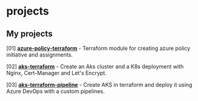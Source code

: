 # projects

## My projects

[01] [**azure-policy-terraform**](https://github.com/RustyTake-Off/azure-policy-terraform) - Terraform module for creating azure policy initiative and assignments.

[02] [**aks-terraform**](https://github.com/RustyTake-Off/aks-terraform) - Create an Aks cluster and a K8s deployment with Nginx, Cert-Manager and Let's Encrypt.

[03] [**aks-terraform-pipeline**](https://github.com/RustyTake-Off/aks-terraform) - Create AKS in terraform and deploy it using Azure DevOps with a custom pipelines.
